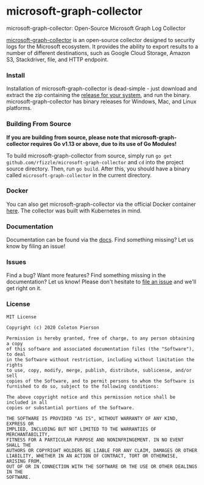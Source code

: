 microsoft-graph-collector
=======

microsoft-graph-collector: Open-Source Microsoft Graph Log Collector

[microsoft-graph-collector](https://github.com/rfizzle/microsoft-graph-collector) is an open-source collector designed to security logs for the Microsoft ecosystem. It provides the ability to export results to a number of different destinations, such as Google Cloud Storage, Amazon S3, Stackdriver, file, and HTTP endpoint.

### Install

Installation of microsoft-graph-collector is dead-simple - just download and extract the zip containing the [release for your system](https://github.com/rfizzle/microsoft-graph-collector/releases/), and run the binary. microsoft-graph-collector has binary releases for Windows, Mac, and Linux platforms.

### Building From Source
**If you are building from source, please note that microsoft-graph-collector requires Go v1.13 or above, due to its use of Go Modules!**

To build microsoft-graph-collector from source, simply run `go get github.com/rfizzle/microsoft-graph-collector` and `cd` into the project source directory. Then, run `go build`. After this, you should have a binary called `microsoft-graph-collector` in the current directory.

### Docker
You can also get microsoft-graph-collector via the official Docker container [here](https://hub.docker.com/r/rfizzle/microsoft-graph-collector/).
The collector was built with Kubernetes in mind.

### Documentation

Documentation can be found via the [docs](https://github.com/rfizzle/microsoft-graph-collector/tree/master/docs). Find something missing? Let us know by filing an issue!

### Issues

Find a bug? Want more features? Find something missing in the documentation? Let us know! Please don't hesitate to [file an issue](https://github.com/rfizzle/microsoft-graph-collector/issues/new) and we'll get right on it.

### License
```
MIT License

Copyright (c) 2020 Coleton Pierson

Permission is hereby granted, free of charge, to any person obtaining a copy
of this software and associated documentation files (the "Software"), to deal
in the Software without restriction, including without limitation the rights
to use, copy, modify, merge, publish, distribute, sublicense, and/or sell
copies of the Software, and to permit persons to whom the Software is
furnished to do so, subject to the following conditions:

The above copyright notice and this permission notice shall be included in all
copies or substantial portions of the Software.

THE SOFTWARE IS PROVIDED "AS IS", WITHOUT WARRANTY OF ANY KIND, EXPRESS OR
IMPLIED, INCLUDING BUT NOT LIMITED TO THE WARRANTIES OF MERCHANTABILITY,
FITNESS FOR A PARTICULAR PURPOSE AND NONINFRINGEMENT. IN NO EVENT SHALL THE
AUTHORS OR COPYRIGHT HOLDERS BE LIABLE FOR ANY CLAIM, DAMAGES OR OTHER
LIABILITY, WHETHER IN AN ACTION OF CONTRACT, TORT OR OTHERWISE, ARISING FROM,
OUT OF OR IN CONNECTION WITH THE SOFTWARE OR THE USE OR OTHER DEALINGS IN THE
SOFTWARE.
```